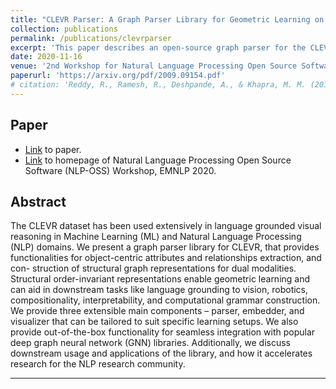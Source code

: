 ```yaml
---
title: "CLEVR Parser: A Graph Parser Library for Geometric Learning on Language Grounded Image Scenes"
collection: publications
permalink: /publications/clevrparser
excerpt: 'This paper describes an open-source graph parser for the CLEVR dataset.'
date: 2020-11-16
venue: '2nd Workshop for Natural Language Processing Open Source Software (NLP-OSS) , EMNLP-2020, Virtual Event'
paperurl: 'https://arxiv.org/pdf/2009.09154.pdf'
# citation: 'Reddy, R., Ramesh, R., Deshpande, A., & Khapra, M. M. (2018). A Question-Answering framework for plots using Deep learning. arXiv preprint arXiv:1806.04655.'
---
```


## Paper
- [Link](https://arxiv.org/pdf/2009.09154.pdf) to paper.
- [Link](https://nlposs.github.io/2020/index.html) to homepage of Natural Language Processing Open Source Software (NLP-OSS) Workshop, EMNLP 2020.

## Abstract

The CLEVR dataset has been used extensively in language grounded visual reasoning
in Machine Learning (ML) and Natural Language Processing (NLP) domains. We present
a graph parser library for CLEVR, that
provides functionalities for object-centric attributes and relationships extraction, and con-
struction of structural graph representations
for dual modalities. Structural order-invariant
representations enable geometric learning and
can aid in downstream tasks like language
grounding to vision, robotics, compositionality, interpretability, and computational grammar construction. We provide three extensible
main components – parser, embedder, and
visualizer that can be tailored to suit specific
learning setups. We also provide out-of-the-box functionality for seamless integration with
popular deep graph neural network (GNN) libraries. Additionally, we discuss downstream
usage and applications of the library, and how
it accelerates research for the NLP research community.

<hr />